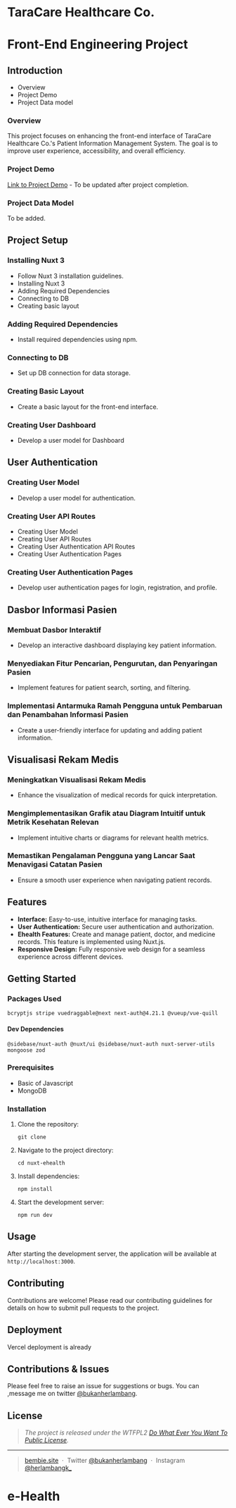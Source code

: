 # TaraCare Healthcare Co. 
# Front-End Engineering Project

## Introduction
- Overview
- Project Demo
- Project Data model

### Overview

This project focuses on enhancing the front-end interface of TaraCare Healthcare Co.'s Patient Information Management System. The goal is to improve user experience, accessibility, and overall efficiency.

### Project Demo

[Link to Project Demo](#) - To be updated after project completion.

### Project Data Model

To be added.

## Project Setup

### Installing Nuxt 3

- Follow Nuxt 3 installation guidelines.
- Installing Nuxt 3
- Adding Required Dependencies
- Connecting to DB
- Creating basic layout

### Adding Required Dependencies

- Install required dependencies using npm.

### Connecting to DB

- Set up DB connection for data storage.

### Creating Basic Layout

- Create a basic layout for the front-end interface.

### Creating User Dashboard

- Develop a user model for Dashboard

## User Authentication

### Creating User Model

- Develop a user model for authentication.

### Creating User API Routes

- Creating User Model
- Creating User API Routes
- Creating User Authentication API Routes
- Creating User Authentication Pages


### Creating User Authentication Pages

- Develop user authentication pages for login, registration, and profile.

## Dasbor Informasi Pasien

### Membuat Dasbor Interaktif

- Develop an interactive dashboard displaying key patient information.

### Menyediakan Fitur Pencarian, Pengurutan, dan Penyaringan Pasien

- Implement features for patient search, sorting, and filtering.

### Implementasi Antarmuka Ramah Pengguna untuk Pembaruan dan Penambahan Informasi Pasien

- Create a user-friendly interface for updating and adding patient information.

## Visualisasi Rekam Medis

### Meningkatkan Visualisasi Rekam Medis

- Enhance the visualization of medical records for quick interpretation.

### Mengimplementasikan Grafik atau Diagram Intuitif untuk Metrik Kesehatan Relevan

- Implement intuitive charts or diagrams for relevant health metrics.

### Memastikan Pengalaman Pengguna yang Lancar Saat Menavigasi Catatan Pasien

- Ensure a smooth user experience when navigating patient records.

## Features

- **Interface:** Easy-to-use, intuitive interface for managing tasks.
- **User Authentication:** Secure user authentication and authorization.
- **Ehealth Features:** Create and manage patient, doctor, and medicine records. This feature is implemented using Nuxt.js.
- **Responsive Design:** Fully responsive web design for a seamless experience across different devices.


## Getting Started

### Packages Used

```
bcryptjs stripe vuedraggable@next next-auth@4.21.1 @vueup/vue-quill
```

#### Dev Dependencies

```
@sidebase/nuxt-auth @nuxt/ui @sidebase/nuxt-auth nuxt-server-utils mongoose zod
```


### Prerequisites

- Basic of Javascript
- MongoDB

### Installation

1. Clone the repository:

   ```
   git clone 
   ```

2. Navigate to the project directory:

   ```
   cd nuxt-ehealth
   ```

3. Install dependencies:

   ```
   npm install
   ```

4. Start the development server:

   ```
   npm run dev
   ```

## Usage

After starting the development server, the application will be available at `http://localhost:3000`.


## Contributing

Contributions are welcome! Please read our contributing guidelines for details on how to submit pull requests to the project.

## Deployment

Vercel deployment is already 




## Contributions & Issues

Please feel free to raise an issue for suggestions or bugs. You can ,message me on twitter [@bukanherlambang](https://twitter.com/bukanherlambang).

## License

> _The project is released under the WTFPL2 [Do What Ever You Want To Public License](LICENSE)._

<hr>

> [bembie.site](https://bembie.site) &nbsp;&middot;&nbsp;
> Twitter [@bukanherlambang](https://twitter.com/bukanherlambang) &nbsp;&middot;&nbsp;
> Instagram [@herlambangk_](https://www.instagram.com/herlambangk_/)

# e-Health
